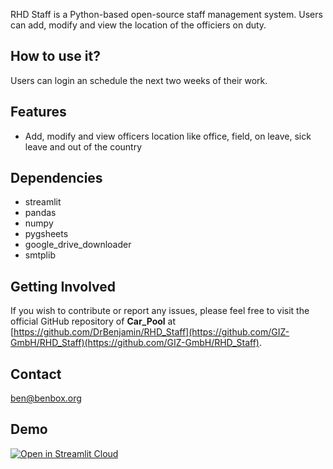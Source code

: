 RHD Staff is a Python-based open-source staff management system. Users can add, modify and view the location of the officiers on duty.

## How to use it?
Users can login an schedule the next two weeks of their work.

## Features
- Add, modify and view officers location like office, field, on leave, sick leave and out of the country

## Dependencies
- streamlit
- pandas
- numpy
- pygsheets
- google_drive_downloader
- smtplib

## Getting Involved
If you wish to contribute or report any issues, please feel free to visit the official GitHub repository of **Car_Pool** at [https://github.com/DrBenjamin/RHD_Staff](https://github.com/GIZ-GmbH/RHD_Staff)(https://github.com/GIZ-GmbH/RHD_Staff).

## Contact
[ben@benbox.org](ben@benbox.org)

## Demo
[![Open in Streamlit Cloud][share_badge]][share_link]

[share_badge]: https://static.streamlit.io/badges/streamlit_badge_black_white.svg
[share_link]: https://carpool.streamlit.app/

